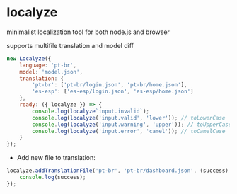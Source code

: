 # localyze
minimalist localization tool for both node.js and browser

supports multifile translation and model diff

```javascript
new Localyze({
    language: 'pt-br',
    model: 'model.json',
    translation: {
        'pt-br': ['pt-br/login.json', 'pt-br/home.json'],
        'es-esp': ['es-esp/login.json', 'es-esp/home.json']
    },
    ready: ({ localyze }) => {
        console.log(localyze`input.invalid`);
        console.log(localyze('input.valid', 'lower')); // toLowerCase
        console.log(localyze('input.warning', 'upper')); // toUpperCase
        console.log(localyze('input.error', 'camel')); // toCamelCase
    }
});
```

- Add new file to translation: 
```javascript
localyze.addTranslationFile('pt-br', 'pt-br/dashboard.json', (success) => {
    console.log(success);
});
```